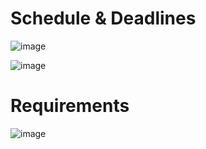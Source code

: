 # Schedule & Deadlines
![image](https://github.com/jimchen2/CS182-Final-Project/assets/123833550/cc1c0350-694a-4f2f-a8f6-d01595b41785)

![image](https://github.com/jimchen2/CS182-Final-Project/assets/123833550/fa864d39-4908-4471-b639-4b826a8c7cb0)
# Requirements
![image](https://github.com/jimchen2/CS182-Final-Project/assets/123833550/3c2809fe-deb9-4d39-b3db-eadc9a6cd5f1)
